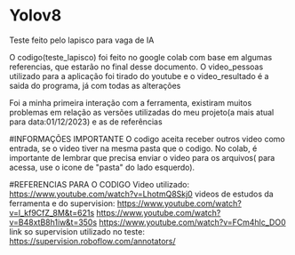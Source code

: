 # Yolov8
Teste feito pelo lapisco para vaga de IA

O codigo(teste_lapisco) foi feito no google colab com base em algumas referencias, que estarão no final desse documento.
O video_pessoas utilizado para a aplicação foi tirado do youtube e o video_resultado é a saida do programa, já com todas as alterações

Foi a minha primeira interação com a ferramenta, existiram muitos problemas em relação as versões utilizadas do meu projeto(a mais atual para data:01/12/2023) e as de referências 

#INFORMAÇÕES IMPORTANTE
O codigo aceita receber outros video como entrada, se o video tiver na mesma pasta que o codigo. No colab, é importante de lembrar que precisa enviar o video para os arquivos( para acessa, use o icone de "pasta" do lado esquerdo).

#REFERENCIAS PARA O CODIGO
Video utilizado: 
  https://www.youtube.com/watch?v=LhotmQ8Skj0
videos de estudos da ferramenta e do supervision:
  https://www.youtube.com/watch?v=l_kf9CfZ_8M&t=621s
  https://www.youtube.com/watch?v=B48xtB8h1iw&t=350s
  https://www.youtube.com/watch?v=FCm4hlc_DO0
link so supervision utilizado no teste:
  https://supervision.roboflow.com/annotators/
